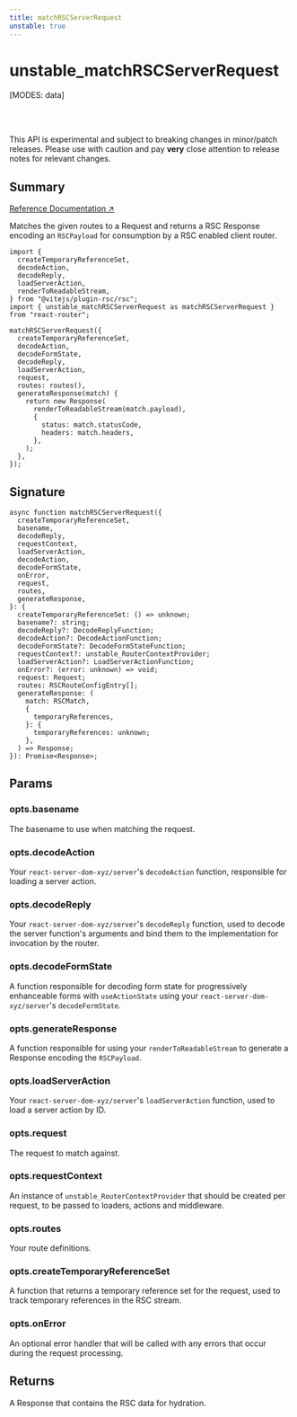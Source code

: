 ```yaml
---
title: matchRSCServerRequest
unstable: true
---
```


# unstable_matchRSCServerRequest

<!--
⚠️ ⚠️ IMPORTANT ⚠️ ⚠️

Thank you for helping improve our documentation!

This file is auto-generated from the JSDoc comments in the source
code, so please edit the JSDoc comments in the file below and this
file will be re-generated once those changes are merged.

https://github.com/remix-run/react-router/blob/main/packages/react-router/lib/rsc/server.rsc.ts
-->

[MODES: data]

<br />
<br />

<docs-warning>This API is experimental and subject to breaking changes in
minor/patch releases. Please use with caution and pay **very** close attention
to release notes for relevant changes.</docs-warning>

## Summary

[Reference Documentation ↗](https://api.reactrouter.com/v7/functions/react_router.unstable_matchRSCServerRequest.html)

Matches the given routes to a Request and returns a RSC Response encoding an
`RSCPayload` for consumption by a RSC enabled client router.

```tsx
import {
  createTemporaryReferenceSet,
  decodeAction,
  decodeReply,
  loadServerAction,
  renderToReadableStream,
} from "@vitejs/plugin-rsc/rsc";
import { unstable_matchRSCServerRequest as matchRSCServerRequest } from "react-router";

matchRSCServerRequest({
  createTemporaryReferenceSet,
  decodeAction,
  decodeFormState,
  decodeReply,
  loadServerAction,
  request,
  routes: routes(),
  generateResponse(match) {
    return new Response(
      renderToReadableStream(match.payload),
      {
        status: match.statusCode,
        headers: match.headers,
      },
    );
  },
});
```

## Signature

```tsx
async function matchRSCServerRequest({
  createTemporaryReferenceSet,
  basename,
  decodeReply,
  requestContext,
  loadServerAction,
  decodeAction,
  decodeFormState,
  onError,
  request,
  routes,
  generateResponse,
}: {
  createTemporaryReferenceSet: () => unknown;
  basename?: string;
  decodeReply?: DecodeReplyFunction;
  decodeAction?: DecodeActionFunction;
  decodeFormState?: DecodeFormStateFunction;
  requestContext?: unstable_RouterContextProvider;
  loadServerAction?: LoadServerActionFunction;
  onError?: (error: unknown) => void;
  request: Request;
  routes: RSCRouteConfigEntry[];
  generateResponse: (
    match: RSCMatch,
    {
      temporaryReferences,
    }: {
      temporaryReferences: unknown;
    },
  ) => Response;
}): Promise<Response>;
```

## Params

### opts.basename

The basename to use when matching the request.

### opts.decodeAction

Your `react-server-dom-xyz/server`'s `decodeAction` function, responsible for loading a server action.

### opts.decodeReply

Your `react-server-dom-xyz/server`'s `decodeReply` function, used to decode the server function's arguments and bind them to the
implementation for invocation by the router.

### opts.decodeFormState

A function responsible for decoding form state for progressively enhanceable forms with `useActionState` using your
`react-server-dom-xyz/server`'s `decodeFormState`.

### opts.generateResponse

A function responsible for using your `renderToReadableStream` to generate a Response encoding the `RSCPayload`.

### opts.loadServerAction

Your `react-server-dom-xyz/server`'s `loadServerAction` function, used to load a server action by ID.

### opts.request

The request to match against.

### opts.requestContext

An instance of `unstable_RouterContextProvider` that should be created per request, to be passed to loaders, actions and middleware.

### opts.routes

Your route definitions.

### opts.createTemporaryReferenceSet

A function that returns a temporary reference set for the request, used to track temporary references in the RSC stream.

### opts.onError

An optional error handler that will be called with any errors that occur during the request processing.

## Returns

A Response that contains the RSC data for hydration.
